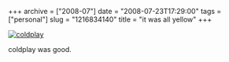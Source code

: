 +++
archive = ["2008-07"]
date = "2008-07-23T17:29:00"
tags = ["personal"]
slug = "1216834140"
title = "it was all yellow"
+++

[![coldplay][1]][2]

coldplay was good.

[1]: http://farm4.static.flickr.com/3260/3129822540_c621f64cb2.jpg
[2]: http://www.flickr.com/photos/28471535@N02/3129822540/ (coldplay by rjbismark90, on Flickr)

